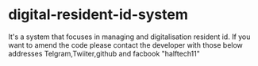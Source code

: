 # digital-resident-id-system
It's a system that focuses in managing and digitalisation resident id.
If you want to amend the code please contact the developer with those below addresses 
Telgram,Twiiter,github and facbook "halftech11"

